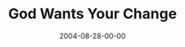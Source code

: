 ---
layout: message
category: message
series: "Life, The Universe and Everything"
title: "God Wants Your Change"
date: 2004-08-28-00-00
message_id: 156
audio: "http://s3.amazonaws.com/crossroads-media/media/legacy/mp3/LTUAE_03_08-28-04_Change.mp3"
audio-duration: "43:07"
explicit: false
---